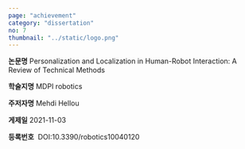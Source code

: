 ```yaml
---
page: "achievement"
category: "dissertation"
no: 7
thumbnail: "../static/logo.png"
---
```


**논문명** Personalization and Localization in Human-Robot Interaction: A Review of Technical Methods

**학술지명** MDPI robotics

**주저자명** Mehdi Hellou

**게제일** 2021-11-03

**등록번호**  DOI:10.3390/robotics10040120
